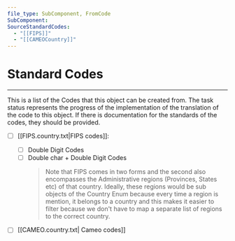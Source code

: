 ```yaml
---
file_type: SubComponent, FromCode
SubComponent: 
SourceStandardCodes:
  - "[[FIPS]]"
  - "[[CAMEOCountry]]"
---
```

# Standard Codes
---
This is a list of the Codes that this object can be created from. The task status represents the progress of the implementation of the translation of the code to this object. If there is documentation for the standards of the codes, they should be provided.

- [ ] [[FIPS.country.txt|FIPS codes]]:
	- [ ] Double Digit Codes
	- [ ] Double char + Double Digit Codes 
		> Note that FIPS comes in two forms and the second also encompasses the Administrative regions (Provinces, States etc) of that country. Ideally, these regions would be sub objects of the Country Enum because every time a region is mention, it belongs to a country and this makes it easier to filter because we don't have to map a separate list of regions to the correct country.
- [ ] [[CAMEO.country.txt| Cameo codes]]

